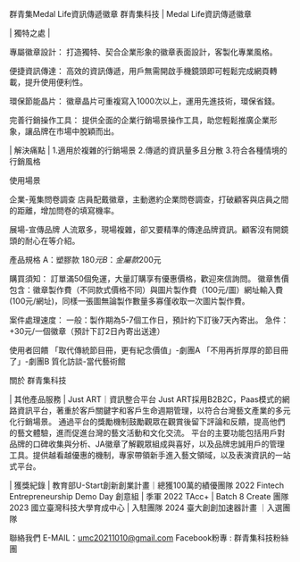 群青集Medal Life資訊傳遞徽章
群青集科技 | Medal Life資訊傳遞徽章


| 獨特之處 |

專屬徽章設計：
打造獨特、契合企業形象的徽章表面設計，客製化專業風格。

便捷資訊傳達：
高效的資訊傳遞，用戶無需開啟手機鏡頭即可輕鬆完成網頁轉載，提升使用便利性。

環保節能晶片：
徽章晶片可重複寫入1000次以上，運用先進技術，環保省錢。

完善行銷操作工具： 
提供全面的企業行銷場景操作工具，助您輕鬆推廣企業形象，讓品牌在市場中脫穎而出。

| 解決痛點 |
1.適用於複雜的行銷場景
2.傳遞的資訊量多且分散
3.符合各種情境的行銷風格


使用場景

企業-蒐集問卷調查
店員配戴徽章，主動邀約企業問卷調查，打破顧客與店員之間的距離，增加問卷的填寫機率。

展場-宣傳品牌
人流眾多，現場複雜，卻又要精準的傳達品牌資訊。顧客沒有開鏡頭的耐心在等介紹。


產品規格
A：塑膠款 $180元
B：金屬款$200元

購買須知：
訂單滿50個免運，大量訂購享有優惠價格，歡迎來信詢問。
徽章售價包含：徽章製作費（不同款式價格不同）與圖片製作費（100元/圖）網址輸入費(100元/網址)，同樣一張圖無論製作數量多寡僅收取一次圖片製作費。

案件處理速度：
一般：製作期為5-7個工作日，預計約下訂後7天內寄出。
急件：+30元/一個徽章（預計下訂2日內寄出送達）

使用者回饋
「取代傳統節目冊，更有紀念價值」-劇團A
「不用再折厚厚的節目冊了」-劇團B
質化訪談-當代藝術館


關於 群青集科技

| 其他產品服務 |
Just ART｜資訊整合平台
Just ART採用B2B2C，Paas模式的網路資訊平台，著重於客戶關鍵字和客戶生命週期管理，以符合台灣藝文產業的多元化行銷場景。
通過平台的獎勵機制鼓勵觀眾在觀賞後留下評論和反饋，提高他們的藝文體驗，進而促進台灣的藝文活動和文化交流。
平台的主要功能包括用戶對品牌的口碑收集與分析、JA徽章了解觀眾組成與喜好，以及品牌忠誠用戶的管理工具。提供越看越優惠的機制，專家帶領新手進入藝文領域，以及表演資訊的一站式平台。

| 獲獎紀錄 |
教育部U-Start創新創業計畫｜總獲100萬的績優團隊
2022 Fintech Entrepreneurship Demo Day 創意組 | 季軍
2022 TAcc+ | Batch 8 Create 團隊
2023 國立臺灣科技大學育成中心 | 入駐團隊
2024 臺大創創加速器計畫 ｜入選團隊

聯絡我們
E-MAIL：umc20211010@gmail.com
Facebook粉專 : 群青集科技粉絲團
